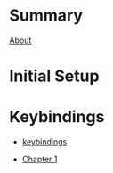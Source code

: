 # Summary

[About](About.md)

# Initial Setup

# Keybindings

- [keybindings](bindings.md)

- [Chapter 1](./chapter_1.md)
